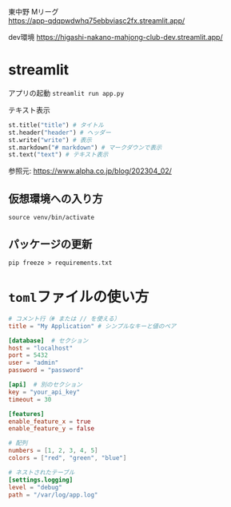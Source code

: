 
東中野 Mリーグ  
https://app-qdqpwdwhq75ebbviasc2fx.streamlit.app/


dev環境
https://higashi-nakano-mahjong-club-dev.streamlit.app/

# streamlit
アプリの起動
`streamlit run app.py`

テキスト表示
```python
st.title("title") # タイトル
st.header("header") # ヘッダー
st.write("write") # 表示
st.markdown("# markdown") # マークダウンで表示
st.text("text") # テキスト表示
```

参照元: https://www.alpha.co.jp/blog/202304_02/


## 仮想環境への入り方
`source venv/bin/activate`

## パッケージの更新
`pip freeze > requirements.txt`

# `toml`ファイルの使い方

```config.toml
# コメント行（# または // を使える）
title = "My Application" # シンプルなキーと値のペア

[database]  # セクション
host = "localhost"
port = 5432
user = "admin"
password = "password"

[api]  # 別のセクション
key = "your_api_key"
timeout = 30

[features]
enable_feature_x = true
enable_feature_y = false

# 配列
numbers = [1, 2, 3, 4, 5]
colors = ["red", "green", "blue"]

# ネストされたテーブル
[settings.logging]
level = "debug"
path = "/var/log/app.log"
```